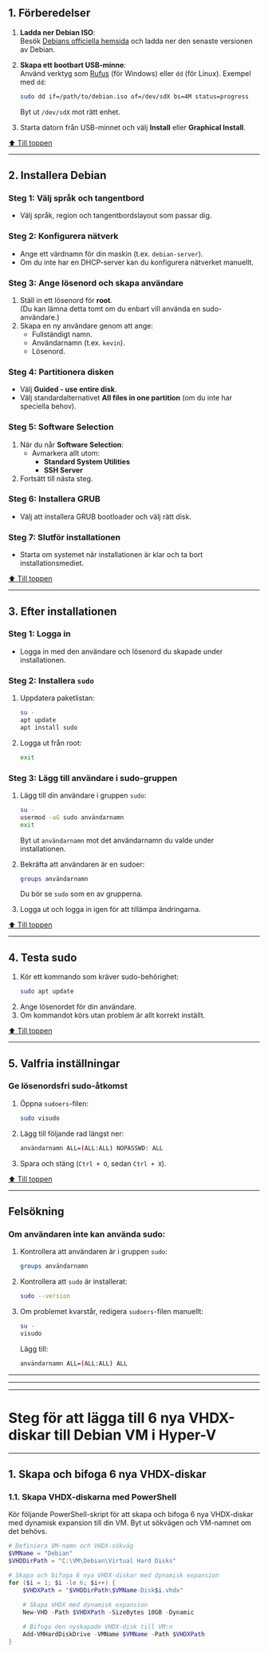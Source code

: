 ## **1. Förberedelser**
1. **Ladda ner Debian ISO**:  
   Besök [Debians officiella hemsida](https://www.debian.org/distrib/) och ladda ner den senaste versionen av Debian.

2. **Skapa ett bootbart USB-minne**:  
   Använd verktyg som [Rufus](https://rufus.ie/) (för Windows) eller `dd` (för Linux). Exempel med `dd`:
   ```bash
   sudo dd if=/path/to/debian.iso of=/dev/sdX bs=4M status=progress
   ```
   Byt ut `/dev/sdX` mot rätt enhet.

3. Starta datorn från USB-minnet och välj **Install** eller **Graphical Install**.

[⬆️ Till toppen](#top)

---

## **2. Installera Debian**
### **Steg 1: Välj språk och tangentbord**
- Välj språk, region och tangentbordslayout som passar dig.

### **Steg 2: Konfigurera nätverk**
- Ange ett värdnamn för din maskin (t.ex. `debian-server`).
- Om du inte har en DHCP-server kan du konfigurera nätverket manuellt.

### **Steg 3: Ange lösenord och skapa användare**
1. Ställ in ett lösenord för **root**.  
   (Du kan lämna detta tomt om du enbart vill använda en sudo-användare.)
2. Skapa en ny användare genom att ange:
   - Fullständigt namn.
   - Användarnamn (t.ex. `kevin`).
   - Lösenord.

### **Steg 4: Partitionera disken**
- Välj **Guided - use entire disk**.
- Välj standardalternativet **All files in one partition** (om du inte har speciella behov).

### **Steg 5: Software Selection**
1. När du når **Software Selection**:
   - Avmarkera allt utom:
     - **Standard System Utilities**
     - **SSH Server**
2. Fortsätt till nästa steg.

### **Steg 6: Installera GRUB**
- Välj att installera GRUB bootloader och välj rätt disk.

### **Steg 7: Slutför installationen**
- Starta om systemet när installationen är klar och ta bort installationsmediet.

[⬆️ Till toppen](#top)

---

## **3. Efter installationen**
### **Steg 1: Logga in**
- Logga in med den användare och lösenord du skapade under installationen.

### **Steg 2: Installera `sudo`**
1. Uppdatera paketlistan:
   ```bash
   su -
   apt update
   apt install sudo
   ```

2. Logga ut från root:
   ```bash
   exit
   ```

### **Steg 3: Lägg till användare i sudo-gruppen**
1. Lägg till din användare i gruppen `sudo`:
   ```bash
   su -
   usermod -aG sudo användarnamn
   exit
   ```
   Byt ut `användarnamn` mot det användarnamn du valde under installationen.

2. Bekräfta att användaren är en sudoer:
   ```bash
   groups användarnamn
   ```
   Du bör se `sudo` som en av grupperna.

3. Logga ut och logga in igen för att tillämpa ändringarna.

[⬆️ Till toppen](#top)

---

## **4. Testa sudo**
1. Kör ett kommando som kräver sudo-behörighet:
   ```bash
   sudo apt update
   ```
2. Ange lösenordet för din användare.
3. Om kommandot körs utan problem är allt korrekt inställt.

[⬆️ Till toppen](#top)

---

## **5. Valfria inställningar**
### **Ge lösenordsfri sudo-åtkomst**
1. Öppna `sudoers`-filen:
   ```bash
   sudo visudo
   ```

2. Lägg till följande rad längst ner:
   ```bash
   användarnamn ALL=(ALL:ALL) NOPASSWD: ALL
   ```

3. Spara och stäng (`Ctrl + O`, sedan `Ctrl + X`).

[⬆️ Till toppen](#top)

---

## **Felsökning**
### Om användaren inte kan använda sudo:
1. Kontrollera att användaren är i gruppen `sudo`:
   ```bash
   groups användarnamn
   ```

2. Kontrollera att `sudo` är installerat:
   ```bash
   sudo --version
   ```

3. Om problemet kvarstår, redigera `sudoers`-filen manuellt:
   ```bash
   su -
   visudo
   ```
   Lägg till:
   ```bash
   användarnamn ALL=(ALL:ALL) ALL
   ```




---
---
---




# Steg för att lägga till 6 nya VHDX-diskar till Debian VM i Hyper-V

---

## **1. Skapa och bifoga 6 nya VHDX-diskar**

### **1.1. Skapa VHDX-diskarna med PowerShell**

Kör följande PowerShell-skript för att skapa och bifoga 6 nya VHDX-diskar med dynamisk expansion till din VM. Byt ut sökvägen och VM-namnet om det behövs.

```powershell
# Definiera VM-namn och VHDX-sökväg
$VMName = "Debian"
$VHDDirPath = "C:\VM\Debian\Virtual Hard Disks"

# Skapa och bifoga 6 nya VHDX-diskar med dynamisk expansion
for ($i = 1; $i -le 6; $i++) {
    $VHDXPath = "$VHDDirPath\$VMName-Disk$i.vhdx"
    
    # Skapa VHDX med dynamisk expansion
    New-VHD -Path $VHDXPath -SizeBytes 10GB -Dynamic

    # Bifoga den nyskapade VHDX-disk till VM:n
    Add-VMHardDiskDrive -VMName $VMName -Path $VHDXPath
}
```
